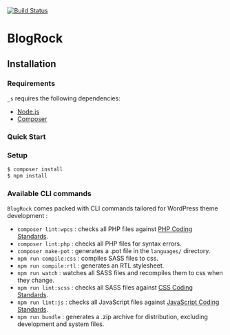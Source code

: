 [![Build Status](https://travis-ci.org/Automattic/_s.svg?branch=master)](https://travis-ci.org/Automattic/_s)

BlogRock
===
Installation
---------------

### Requirements

`_s` requires the following dependencies:

- [Node.js](https://nodejs.org/)
- [Composer](https://getcomposer.org/)

### Quick Start

### Setup

```sh
$ composer install
$ npm install
```

### Available CLI commands

`BlogRock` comes packed with CLI commands tailored for WordPress theme development :

- `composer lint:wpcs` : checks all PHP files against [PHP Coding Standards](https://developer.wordpress.org/coding-standards/wordpress-coding-standards/php/).
- `composer lint:php` : checks all PHP files for syntax errors.
- `composer make-pot` : generates a .pot file in the `languages/` directory.
- `npm run compile:css` : compiles SASS files to css.
- `npm run compile:rtl` : generates an RTL stylesheet.
- `npm run watch` : watches all SASS files and recompiles them to css when they change.
- `npm run lint:scss` : checks all SASS files against [CSS Coding Standards](https://developer.wordpress.org/coding-standards/wordpress-coding-standards/css/).
- `npm run lint:js` : checks all JavaScript files against [JavaScript Coding Standards](https://developer.wordpress.org/coding-standards/wordpress-coding-standards/javascript/).
- `npm run bundle` : generates a .zip archive for distribution, excluding development and system files.

